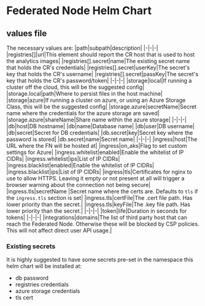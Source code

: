 # Federated Node Helm Chart

## values file
The necessary values are:
|path|subpath|description|
|-|-|-|
|registries[]|url|This element should report the CR host that is used to host the analytics images|
|registries[].secret|name|The existing secret name that holds the CR's credentials|
|registries[].secret|userKey|The secret's key that holds the CR's username|
|registries[].secret|passKey|The secret's key that holds the CR's password/token|
|-|-|-|
|storage|local|If running a cluster off the cloud, this will be the suggested config|
|storage.local|path|Where to persist files in the host machine|
|storage|azure|If running a cluster on azure, or using an Azure Storage Class, this will be the suggested config|
|storage.azure|secretName|Secret name where the credentials for the azure storage are saved|
|storage.azure|shareName|Share name within the azure storage|
|-|-|-|
|db|host|DB hostname|
|db|name|Database name|
|db|user|DB username|
|db|secret|Secret for DB credentials|
|db.secret|key|Secret key where the password is stored|
|db.secret|name|Secret name|
|-|-|-|
|ingress|host|The URL where the FN will be hosted at|
|ingress|on_aks|Flag to set custom settings for Azure|
|ingress.whitelist|enabled|Enable the whitelist of IP CIDRs|
|ingress.whitelist|ips|List of IP CIDRs|
|ingress.blacklist|enabled|Enable the whitelist of IP CIDRs|
|ingress.blacklist|ips|List of IP CIDRs|
|ingress|tls|Certificates for nginx to use to allow HTTPS. Leaving it empty or not present at all will trigger a browser warning about the connection not being secure|
|ingress.tls|secretName |Secret name where the certs are. Defaults to `tls` if the `ingress.tls` section is set|
|ingress.tls|certFile|The .cert file path. Has lower priority than the secret.|
|ingress.tls|keyFile|The .key file path. Has lower priority than the secret.|
|-|-|-|
|token|life|Duration in seconds for tokens|
|-|-|-|
|integrations|domains|The list of third party host that can reach the Federated Node. Otherwise these will be blocked by CSP policies. This will not affect direct user API usage.|

### Existing secrets
It is highly suggested to have some secrets pre-set in the namespace this helm chart will be installed at:
- db password
- registries credentials
- azure storage credentials
- tls cert
